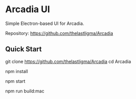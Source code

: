 # Arcadia UI
Simple Electron-based UI for Arcadia.

Repository: https://github.com/thelastligma/Arcadia

Quick Start
-----------
git clone https://github.com/thelastligma/Arcadia
cd Arcadia

npm install

npm start

npm run build:mac
  
